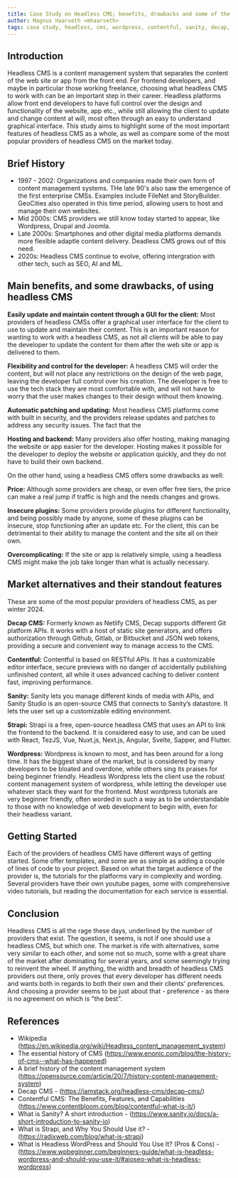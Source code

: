 ```yaml
---
title: Case Study on Headless CMS; benefits, drawbacks and some of the most popular providers
author: Magnus Haarseth <mhaarseth>
tags: case study, headless, cms, wordpress, contentful, sanity, decap, strapi
---
```


## Introduction

Headless CMS is a content management system that separates the content of the web site or app from the front end. For frontend developers, and maybe in particular those working freelance, choosing what headless CMS to work with can be an important step in their career. Headless platforms allow front end developers to have full control over the design and functionality of the website, app etc., while still allowing the client to update and change content at will, most often through an easy to understand graphical interface. This study aims to highlight some of the most important features of headless CMS as a whole, as well as compare some of the most popular providers of headless CMS on the market today.

## Brief History

- 1997 - 2002: Organizations and companies made their own form of content management systems. THe late 90's also saw the emergence of the first enterprise CMSs. Examples include FileNet and StoryBuilder. GeoCities also operated in this time period, allowing users to host and manage their own websites.
- Mid 2000s: CMS providers we still know today started to appear, like Wordpress, Drupal and Joomla.
- Late 2000s: Smartphones and other digital media platforms demands more flexible adaptle content delivery. Deadless CMS grows out of this need.
- 2020s: Headless CMS continue to evolve, offering intergration with other tech, such as SEO, AI and ML.

## Main benefits, and some drawbacks, of using headless CMS

**Easily update and maintain content through a GUI for the client:**
Most providers of headless CMSs offer a graphical user interface for the client to use to update and maintain their content. This is an important reason for wanting to work with a headless CMS, as not all clients will be able to pay the developer to update the content for them after the web site or app is delivered to them. 

**Flexibility and control for the developer:** 
A headless CMS will order the content, but will not place any restrictions on the design of the web page, leaving the developer full control over his creation. The developer is free to use the tech stack they are most comfortable with, and will not have to worry that the user makes changes to their design without them knowing.

**Automatic patching and updating:** 
Most headless CMS platforms come with built in security, and the providers release updates and patches to address any security issues. The fact that the 

**Hosting and backend:** 
Many providers also offer hosting, making managing the website or app easier for the developer. Hosting makes it possible for the developer to deploy the website or application quickly, and they do not have to build their own backend.

On the other hand, using a headless CMS offers some drawbacks as well:

**Price:**
Although some providers are cheap, or even offer free tiers, the price can make a real jump if traffic is high and the needs changes and grows. 

**Insecure plugins:** 
Some providers provide plugins for different functionality, and being possibly made by anyone, some of these plugins can be insecure, stop functioning after an update etc. For the client, this can be detrimental to their ability to manage the content and the site all on their own.

**Overcomplicating:** 
If the site or app is relatively simple, using a headless CMS might make the job take longer than what is actually necessary.

## Market alternatives and their standout features

These are some of the most popular providers of headless CMS, as per winter 2024.

**Decap CMS:** 
Formerly known as Netlify CMS, Decap supports different Git platform APIs. It works with a host of static site generators, and offers authorization through Github, Gitlab, or Bitbucket and JSON web tokens, providing a secure and convenient way to manage access to the CMS.

**Contentful:** 
Contentful is based on RESTful APIs. It has a customizable editor interface, secure previews with no danger of accidentally publishing unfinished content, all while it uses advanced caching to deliver content fast, improving performance.

**Sanity:** 
Sanity lets you manage different kinds of media with APIs, and Sanity Studio is an open-source CMS that connects to Sanity’s datastore. It lets the user set up a customizable editing environment.

**Strapi:** 
Strapi is a free, open-source headless CMS that uses an API to link the frontend to the backend. It is considered easy to use, and can be used with React, TezJS, Vue, Nuxt.js, Next.js, Angular, Svelte, Sapper, and Flutter.

**Wordpress:** 
Wordpress is known to most, and has been around for a long time. It has the biggest share of the market, but is considered by many developers to be bloated and overdone, while others sing its praises for being beginner friendly. Headless Wordpress lets the client use the robust content management system of wordpress, while letting the developer use whatever stack they want for the frontend. Most wordpress tutorials are very beginner friendly, often worded in such a way as to be understandable to those with no knowledge of web development to begin with, even for their headless variant.

## Getting Started

Each of the providers of headless CMS have different ways of getting started. Some offer templates, and some are as simple as adding a couple of lines of code to your project. Based on what the target audience of the provider is, the tutorials for the platforms vary in complexity and wording. Several providers have their own youtube pages, some with comprehensive video tutorials, but reading the documentation for each service is essential. 

## Conclusion

Headless CMS is all the rage these days, underlined by the number of providers that exist. The question, it seems, is not if one should use a headless CMS, but which one. The market is rife with alternatives, some very similar to each other, and some not so much, some with a great share of the market after dominating for several years, and some seemingly trying to reinvent the wheel. If anything, the width and breadth of headless CMS providers out there, only proves that every developer has different needs and wants both in regards to both their own and their clients' preferences. And choosing a provider seems to be just about that - preference - as there is no agreement on which is "the best".

## References

- Wikipedia (https://en.wikipedia.org/wiki/Headless_content_management_system)
- The essential history of CMS (https://www.enonic.com/blog/the-history-of-cms--what-has-happened)
- A brief history of the content management system (https://opensource.com/article/20/7/history-content-management-system)
- Decap CMS - (https://jamstack.org/headless-cms/decap-cms/)
- Contentful CMS: The Benefits, Features, and Capabilities (https://www.contentbloom.com/blog/contentful-what-is-it/)
- What is Sanity? A short introduction - (https://www.sanity.io/docs/a-short-introduction-to-sanity-io)
- What is Strapi, and Why You Should Use it? - (https://radixweb.com/blog/what-is-strapi)
- What is Headless WordPress and Should You Use It? (Pros & Cons) - (https://www.wpbeginner.com/beginners-guide/what-is-headless-wordpress-and-should-you-use-it/#aioseo-what-is-headless-wordpress)
